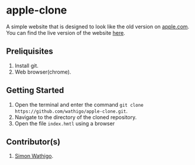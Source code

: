 # apple-clone
A simple website that is designed to look like the old version on [apple.com](https://web.archive.org/web/20140301004610/http://www.apple.com/). You can find the live version of the website [here](https://wathigo.github.io/apple-clone/).


## Preliquisites
1. Install git.
2. Web browser(chrome).

## Getting Started
1. Open the terminal and enter the command `git clone https://github.com/wathigo/apple-clone.git`.
2. Navigate to the directory of the cloned repository.
3. Open the file `index.hmtl` using a browser

## Contributor(s)
1. [Simon Wathigo](https://github.com/wathigo).
